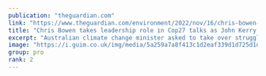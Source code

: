 ```yaml
---
publication: "theguardian.com"
link: "https://www.theguardian.com/environment/2022/nov/16/chris-bowen-takes-leadership-role-in-cop27-talks-as-john-kerry-praises-australias-climate-u-turn"
title: "Chris Bowen takes leadership role in Cop27 talks as John Kerry praises Australia’s climate U-turn"
excerpt: "Australian climate change minister asked to take over struggling summit negotiations over how to fund climate financing for poor countries"
image: "https://i.guim.co.uk/img/media/5a259a7a8f413c1d2eaf339d1d725d1dd1f06cb1/0_0_6335_3804/master/6335.jpg?width=1200&height=630&quality=85&auto=format&fit=crop&overlay-align=bottom%2Cleft&overlay-width=100p&overlay-base64=L2ltZy9zdGF0aWMvb3ZlcmxheXMvdGctZGVmYXVsdC5wbmc&enable=upscale&s=2aa667eaf85c055e17dc8370390d2ea0"
group: pro
rank: 2
---
```

